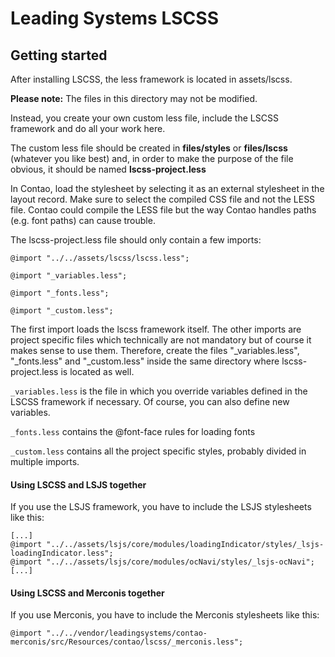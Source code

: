 # Leading Systems LSCSS

## Getting started
After installing LSCSS, the less framework is located in assets/lscss.

**Please note:** The files in this directory may not be modified.

Instead, you create your own custom less file, include the LSCSS framework and do all your work here.

The custom less file should be created in **files/styles** or **files/lscss** (whatever you like best) and, in order to make
the purpose of the file obvious, it should be named **lscss-project.less**

In Contao, load the stylesheet by selecting it as an external stylesheet in the layout record. Make sure to select the
compiled CSS file and not the LESS file. Contao could compile the LESS file but the way Contao handles paths (e.g. font
paths) can cause trouble.

The lscss-project.less file should only contain a few imports:


```
@import "../../assets/lscss/lscss.less";

@import "_variables.less";

@import "_fonts.less";

@import "_custom.less";
```

The first import loads the lscss framework itself. The other imports are project specific files which technically are
not mandatory but of course it makes sense to use them. Therefore, create the files "_variables.less", "_fonts.less"
and "_custom.less" inside the same directory where lscss-project.less is located as well.

`_variables.less` is the file in which you override variables defined in the LSCSS framework if necessary. Of course,
you can also define new variables.

`_fonts.less` contains the @font-face rules for loading fonts

`_custom.less` contains all the project specific styles, probably divided in multiple imports.

#### Using LSCSS and LSJS together
If you use the LSJS framework, you have to include the LSJS stylesheets like this:
```
[...]
@import "../../assets/lsjs/core/modules/loadingIndicator/styles/_lsjs-loadingIndicator.less";
@import "../../assets/lsjs/core/modules/ocNavi/styles/_lsjs-ocNavi";
[...]
```

#### Using LSCSS and Merconis together
If you use Merconis, you have to include the Merconis stylesheets like this:

```
@import "../../vendor/leadingsystems/contao-merconis/src/Resources/contao/lscss/_merconis.less";
```
